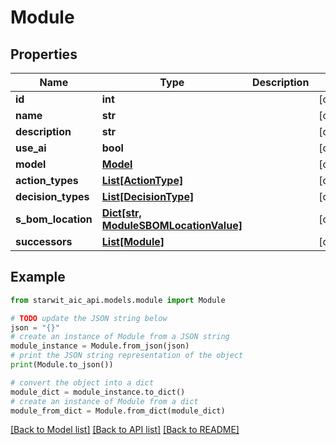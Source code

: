 # Module


## Properties

Name | Type | Description | Notes
------------ | ------------- | ------------- | -------------
**id** | **int** |  | [optional] 
**name** | **str** |  | [optional] 
**description** | **str** |  | [optional] 
**use_ai** | **bool** |  | [optional] 
**model** | [**Model**](Model.md) |  | [optional] 
**action_types** | [**List[ActionType]**](ActionType.md) |  | [optional] 
**decision_types** | [**List[DecisionType]**](DecisionType.md) |  | [optional] 
**s_bom_location** | [**Dict[str, ModuleSBOMLocationValue]**](ModuleSBOMLocationValue.md) |  | [optional] 
**successors** | [**List[Module]**](Module.md) |  | [optional] 

## Example

```python
from starwit_aic_api.models.module import Module

# TODO update the JSON string below
json = "{}"
# create an instance of Module from a JSON string
module_instance = Module.from_json(json)
# print the JSON string representation of the object
print(Module.to_json())

# convert the object into a dict
module_dict = module_instance.to_dict()
# create an instance of Module from a dict
module_from_dict = Module.from_dict(module_dict)
```
[[Back to Model list]](../README.md#documentation-for-models) [[Back to API list]](../README.md#documentation-for-api-endpoints) [[Back to README]](../README.md)



